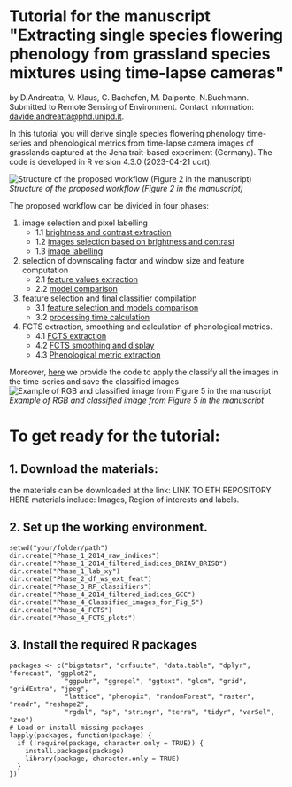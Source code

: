 # **Tutorial for the manuscript "Extracting single species flowering phenology from grassland species mixtures using time-lapse cameras"**
by D.Andreatta, V. Klaus, C. Bachofen, M. Dalponte, N.Buchmann.   
Submitted to Remote Sensing of Environment. 
Contact information: davide.andreatta@phd.unipd.it.

In this tutorial you will derive single species flowering phenology time-series and phenological metrics from time-lapse camera images of grasslands captured at the Jena trait-based experiment (Germany). 
The code is developed in R version 4.3.0 (2023-04-21 ucrt).

![Structure of the proposed workflow (Figure 2 in the manuscript)](https://drive.google.com/uc?id=1z9yc0Tht4S425txHhc42OpQdz4N7g6I6)  
*Structure of the proposed workflow (Figure 2 in the manuscript)*

The proposed workflow can be divided in four phases: 
1. image selection and pixel labelling
     -    1.1 [brightness and contrast extraction](Phase_1_1.md)
     -    1.2 [images selection based on brightness and contrast](Phase_1_2.md)
     -    1.3 [image labelling](Phase_1_3.md)
2. selection of downscaling factor and window size and feature computation
     -    2.1 [feature values extraction](Phase_2_1.md)
     -    2.2 [model comparison](Phase_2_2.md)
3. feature selection and final classifier compilation
     -    3.1 [feature selection and models comparison](Phase_3_1.md)
     -    3.2 [processing time calculation](Phase_3_2.md)
4. FCTS extraction, smoothing and calculation of phenological metrics.
     -    4.1 [FCTS extraction](Phase_4_1.md)
     -    4.2 [FCTS smoothing and display](Phase_4_2.md)
     -    4.3 [Phenological metric extraction](Phase_4_3.md)
  
Moreover, [here](image_classification.md) we provide the code to apply the classify all the images in the time-series and save the classified images 
![Example of RGB and classified image from Figure 5 in the manuscript](https://drive.google.com/uc?id=1tiGDnfG2r4wLzkZzLTrSEai95HHSFLbm)  
*Example of RGB and classified image from Figure 5 in the manuscript*

# To get ready for the tutorial:

## 1. Download the materials:
the materials can be downloaded at the link: LINK TO ETH REPOSITORY HERE
materials include: Images, Region of interests and labels.

## 2. Set up the working environment. 

```
setwd("your/folder/path")
dir.create("Phase_1_2014_raw_indices")
dir.create("Phase_1_2014_filtered_indices_BRIAV_BRISD")
dir.create("Phase_1_lab_xy")
dir.create("Phase_2_df_ws_ext_feat")
dir.create("Phase_3_RF_classifiers")
dir.create("Phase_4_2014_filtered_indices_GCC")
dir.create("Phase_4_Classified_images_for_Fig_5")
dir.create("Phase_4_FCTS")
dir.create("Phase_4_FCTS_plots")
```

## 3. Install the required R packages

```
packages <- c("bigstatsr", "crfsuite", "data.table", "dplyr", "forecast", "ggplot2", 
              "ggpubr", "ggrepel", "ggtext", "glcm", "grid", "gridExtra", "jpeg",
              "lattice", "phenopix", "randomForest", "raster", "readr", "reshape2",
              "rgdal", "sp", "stringr", "terra", "tidyr", "varSel", "zoo")
# Load or install missing packages
lapply(packages, function(package) {
  if (!require(package, character.only = TRUE)) {
    install.packages(package)
    library(package, character.only = TRUE)
  }
})

```
